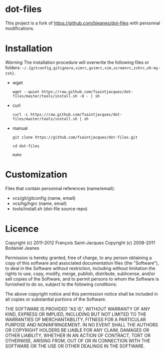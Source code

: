 # dot-files

This project is a fork of https://github.com/bjeanes/dot-files with personnal modifications.

# Installation

_Warning_ The installation procedure will overwrite the following files or folders: `~/.{gitconfig,gitignore,vimrc,gvimrc,vim,screenrc,zshrc,oh-my-zsh}`.

* wget

     `wget --quiet https://raw.github.com/fsaintjacques/dot-files/master/tools/install.sh -O - | sh`

* curl

     `curl -L https://raw.github.com/fsaintjacques/dot-files/master/tools/install.sh | sh`

* manual

     `git clone https://github.com/fsaintjacques/dot-files.git`

     `cd dot-files`

     `make`

# Customization

Files that contain personnal references (name/email):

* vcs/git/gitconfig (name, email)
* vcs/hg/hgrc (name, email)
* tools/install.sh (dot-file source repo)

# Licence

Copyright (c) 2011-2012 François Saint-Jacques
Copyright (c) 2008-2011 Bodaniel Jeanes

Permission is hereby granted, free of charge, to any person obtaining a copy of this software and associated documentation files (the "Software"), to deal in the Software without restriction, including without limitation the rights to use, copy, modify, merge, publish, distribute, sublicense, and/or sell copies of the Software, and to permit persons to whom the Software is furnished to do so, subject to the following conditions:

The above copyright notice and this permission notice shall be included in all copies or substantial portions of the Software.

THE SOFTWARE IS PROVIDED "AS IS", WITHOUT WARRANTY OF ANY KIND, EXPRESS OR IMPLIED, INCLUDING BUT NOT LIMITED TO THE WARRANTIES OF MERCHANTABILITY, FITNESS FOR A PARTICULAR PURPOSE AND NONINFRINGEMENT. IN NO EVENT SHALL THE AUTHORS OR COPYRIGHT HOLDERS BE LIABLE FOR ANY CLAIM, DAMAGES OR OTHER LIABILITY, WHETHER IN AN ACTION OF CONTRACT, TORT OR OTHERWISE, ARISING FROM, OUT OF OR IN CONNECTION WITH THE SOFTWARE OR THE USE OR OTHER DEALINGS IN THE SOFTWARE.

